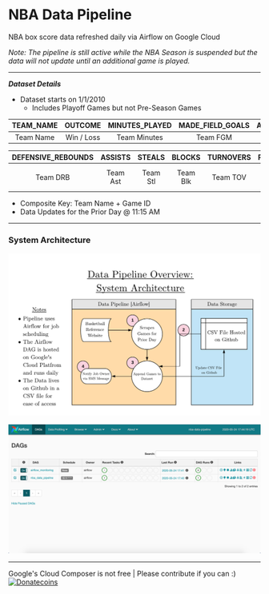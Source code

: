 # NBA Data Pipeline

NBA box score data refreshed daily via Airflow on Google Cloud 

*Note: The pipeline is still active while the NBA Season is suspended but the data will not update until an additional game is played.*<br>
___
***Dataset Details***
* Dataset starts on 1/1/2010
  * Includes Playoff Games but not Pre-Season Games

| TEAM_NAME        | OUTCOME           | MINUTES_PLAYED  | MADE_FIELD_GOALS        | ATTEMPTED_FIELD_GOALS           | MADE_THREE_POINT_FIELD_GOALS  |ATTEMPTED_THREE_POINT_FIELD_GOALS        | MADE_FREE_THROWS           | ATTEMPTED_FREE_THROWS  | OFFENSIVE_REBOUNDS        | 
|:-------------:|:-------------:|:-------------:|:-------------:|:-------------:|:-------------:|:-------------:|:-------------:|:-------------:|:-------------:|
| Team Name     | Win / Loss      |   Team Minutes | Team FGM      | Team FGA      |   Team 3PM | Team 3PA      | Team FTM      |   Team FTA | Team ORB      | 

| DEFENSIVE_REBOUNDS        | ASSISTS           | STEALS  | BLOCKS        | TURNOVERS           | PERSONAL_FOULS  |POINTS        | GAME_ID           | DATE  | 
|:-------------:|:-------------:|:-------------:|:-------------:|:-------------:|:-------------:|:-------------:|:-------------:|:-------------:|
| Team DRB      | Team Ast      |   Team Stl | Team Blk      | Team TOV      |   Team Fouls | Team Pts     | Unique Game ID      |   Date of Game |

* Composite Key: Team Name + Game ID
* Data Updates for the Prior Day @ 11:15 AM 
___
### System Architecture 
![alt text](https://github.com/dzipkowi/NBA-Data-Pipeline/blob/master/Images/System%20Architecture.png "Architecture")
<br>

![alt text](https://github.com/dzipkowi/NBA-Data-Pipeline/blob/master/Images/Airflow.png "Airflow")


___
Google's Cloud Composer is not free | Please contribute if you can :) 
<br>
[![Donatecoins](http://donatecoins.org/btc/14RvVFQcBzU33S41Hqpw1ZkA733AVuYAmB.svg)](http://donatecoins.org/btc/14RvVFQcBzU33S41Hqpw1ZkA733AVuYAmB)

